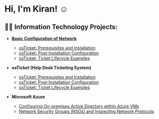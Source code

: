 
<h1>Hi, I'm Kiran! </a>☺</h1>

<h2>👨‍💻 Information Technology Projects:</h2>

- <b>[Basic Configuration of Network](https://github.com/knair0/Basic-Configuration-of-a-Network.git)</b>
  - [osTicket: Prerequisites and Installation](https://github.com/knair0/osticket-prereqs)
  - [osTicket: Post-Installation Configuration](https://github.com/knair0/post-install-config)
  - [osTicket: Ticket Lifecycle Examples](https://github.com/knair0/ticket-lifecycle)

- <b>osTicket (Help Desk Ticketing System)</b>
  - [osTicket: Prerequisites and Installation](https://github.com/knair0/osticket-prereqs)
  - [osTicket: Post-Installation Configuration](https://github.com/knair0/post-install-config)
  - [osTicket: Ticket Lifecycle Examples](https://github.com/knair0/ticket-lifecycle)
- <b>Microsoft Azure</b>
  - [Configuring On-premises Active Directory within Azure VMs](https://github.com/knair0/configure-ad)
  - [Network Security Groups (NSGs) and Inspecting Network Protocols](https://github.com/knair0/azure-network-protocols)
<!--
**knair0/knair0** is a ✨ _special_ ✨ repository because its `README.md` (this file) appears on your GitHub profile.

Here are some ideas to get you started:

- 🔭 I’m currently working on ...
- 🌱 I’m currently learning ...
- 👯 I’m looking to collaborate on ...
- 🤔 I’m looking for help with ...
- 💬 Ask me about ...
- 📫 How to reach me: ...
- 😄 Pronouns: ...
- ⚡ Fun fact: ...
-->

